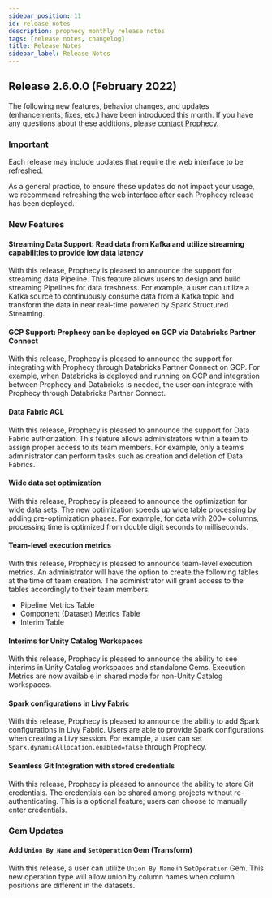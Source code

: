 ```yaml
---
sidebar_position: 11
id: release-notes
description: prophecy monthly release notes
tags: [release notes, changelog]
title: Release Notes
sidebar_label: Release Notes
---
```


## Release 2.6.0.0 (February 2022)

The following new features, behavior changes, and updates (enhancements, fixes, etc.) have been introduced this month. If you have any questions about these additions, please [contact Prophecy](mailto:contact.us@Prophecy.io).

### Important

Each release may include updates that require the web interface to be refreshed.

As a general practice, to ensure these updates do not impact your usage, we recommend refreshing the web interface after each Prophecy release has been deployed.

### New Features

#### Streaming Data Support: Read data from Kafka and utilize streaming capabilities to provide low data latency

With this release, Prophecy is pleased to announce the support for streaming
data Pipeline. This feature allows users to design and build streaming
Pipelines for data freshness. For example, a user can utilize a Kafka source to
continuously consume data from a Kafka topic and transform the data in near
real-time powered by Spark Structured Streaming.

#### GCP Support: Prophecy can be deployed on GCP via Databricks Partner Connect

With this release, Prophecy is pleased to announce the support for integrating with Prophecy through Databricks Partner Connect on GCP. For example, when Databricks is deployed and running on GCP and integration between Prophecy and Databricks is needed, the user can integrate with Prophecy through Databricks Partner Connect.

#### Data Fabric ACL

With this release, Prophecy is pleased to announce the support for Data Fabric authorization. This feature allows administrators within a team to assign proper access to its team members. For example, only a team’s administrator can perform tasks such as creation and deletion of Data Fabrics.

#### Wide data set optimization

With this release, Prophecy is pleased to announce the optimization for wide data sets. The new optimization speeds up wide table processing by adding pre-optimization phases. For example, for data with 200+ columns, processing time is optimized from double digit seconds to milliseconds.

#### Team-level execution metrics

With this release, Prophecy is pleased to announce team-level execution metrics. An administrator will have the option to create the following tables at the time of team creation. The administrator will grant access to the tables accordingly to their team members.

- Pipeline Metrics Table
- Component (Dataset) Metrics Table
- Interim Table

#### Interims for Unity Catalog Workspaces

With this release, Prophecy is pleased to announce the ability to see interims in Unity Catalog workspaces and standalone Gems. Execution Metrics are now available in shared mode for non-Unity Catalog workspaces.

#### Spark configurations in Livy Fabric

With this release, Prophecy is pleased to announce the ability to add Spark configurations in Livy Fabric. Users are able to provide Spark configurations when creating a Livy session. For example, a user can set `Spark.dynamicAllocation.enabled=false` through Prophecy.

#### Seamless Git Integration with stored credentials

With this release, Prophecy is pleased to announce the ability to store Git credentials. The credentials can be shared among projects without re-authenticating. This is a optional feature; users can choose to manually enter credentials.

### Gem Updates

#### Add `Union By Name` and `SetOperation` Gem (Transform)

With this release, a user can utilize `Union By Name` in `SetOperation` Gem. This new operation type will allow union by column names when column positions are different in the datasets.
